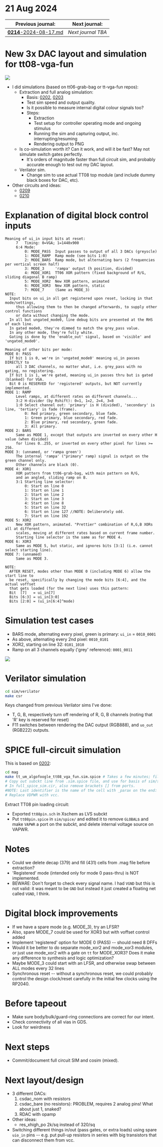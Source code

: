 # 21 Aug 2024

| Previous journal: | Next journal: |
|-|-|
| [**0214**-2024-08-17.md](./0214-2024-08-17.md) | *Next journal TBA* |

# New 3x DAC layout and simulation for tt08-vga-fun

![](./i/0215-tt08-layout-3dac.png)

*   I did simulations (based on tt06-grab-bag or tt-vga-fun repos):
    *   Extraction and full analog simulation:
        *   Basis:
            [0202](https://github.com/algofoogle/journal/blob/master/0202-2024-05-15.md),
            [0203](https://github.com/algofoogle/journal/blob/master/0210-2024-08-09.md)
        *   Test sim speed and output quality.
        *   Is it possible to measure internal digital colour signals too?
        *   Steps:
            *   Extraction
            *   Test setup for controller operating mode and ongoing stimulus
            *   Running the sim and capturing output, inc. interrupting/resuming
            *   Rendering output to PNG
    *   Is co-simulation worth it? Can it work, and will it be fast? May not simulate switch gates perfectly.
        *   It's orders of magnitude faster than full circuit sim, and probably accurate enough to test out my DAC layout.
    *   Verilator sim.
        *   Change sim to use actual TT08 top module (and include dummy black boxes for DAC, etc).
*   Other circuits and ideas:
    *   [0209](https://github.com/algofoogle/journal/blob/master/0209-2024-07-23.md)
    *   [0210](https://github.com/algofoogle/journal/blob/master/0210-2024-08-09.md)

# Explanation of digital block control inputs

```
Meaning of ui_in input bits at reset:
     7   Timing: 0=VGA; 1=1440x900
     6:4 Mode: 
         0: MODE_PASS  Input passes to output of all 3 DACs (greyscle)
         1: MODE_RAMP  Ramp mode (see bits 1:0)
         2: MODE_BARS  Ramp mode, but alternating bars (2 frequencies per vertical screen half)
         3: MODE_3     'rampa' output (h position, divided)
         4: MODE_XOR1  TT06 XOR pattern (fixed background of R/G, sliding diagonal B ramp)
         5: MODE_XOR2  New XOR pattern, animated
         6: MODE_XOR3  New XOR pattern, static
         7: MODE_7     (Same as MODE_3)
NOTE:
  Input bits on ui_in all get registered upon reset, locking in that mode/settings,
     thus allowing them to then be changed afterwards, to supply other control functions
     or data without changing the mode.
  In all but ungated_mode0, line debug bits are presented at the RHS of each line.
  In gated mode0, they're dimmed to match the grey_pass value.
  In any other mode, they're fully white.
  Gating is done by the 'enable_out' signal, based on 'visible' and 'ungated_mode0'.

Meaning of other bits per mode:
MODE 0: PASS
  If bit 1 is 0, we're in 'ungated_mode0' meaning ui_in passes DIRECTLY to
     all 3 DAC channels, no matter what, i.e. grey_pass with no gating, no registering.
  If bit 1 is 1, we're gated, meaning ui_in passes thru but is gated (blanked) for VGA.
  Bit 0 is RESERVED for 'registered' outputs, but NOT currently implemented.
MODE 1: RAMP
     Level ramps, at different rates on different channels...
     3:2 H-divider (by Rshift): 0=1, 1=2, 2=4, 3=8
     1:0 Select channel out: 'primary' is H (divided), 'secondary' is line, 'tertiary' is fade (frame).
         0: Red primary, green secondary, blue fade.
         1: Green primary, blue secondary, red fade.
         2: Blue primary, red secondary, green fade.
         3: All primary.
MODE 2: BARS
     Same as MODE 1, except that outputs are inverted on every other H value (when divided)
     for lines 0..255, or inverted on every other pixel for lines >= 256.
MODE 3: (unnamed, or 'rampa green')
     The internal 'rampa' ("primary" ramp) signal is output on the green channel only.
     Other channels are black (0).
MODE 4: XOR1
     XOR pattern from tt06-grab-bag, with main pattern on R/G,
     and an angled, sliding ramp on B.
     3:1 Starting line selector:
         0: Start on line 0
         1: Start on line 1
         2: Start on line 2
         3: Start on line 3
         4: Start on line 8
         5: Start on line 32
         6: Start on line 127 //NOTE: Deliberately odd.
         7: Start on line 192
MODE 5: XOR2
     New XOR pattern, animated. "Prettier" combination of R,G,B XORs all at different
     scales, moving at different rates based on current frame number.
     Starting line selector is the same as for MODE 4.
MODE 6: XOR3
     Same as MODE 5, but static, and ignores bits [3:1] (i.e. cannot select starting line).
MODE 7: (unnamed)
     Same as MODE 3.

NOTE:
  AFTER RESET, modes other than MODE 0 (including MODE 6) allow the start line to
  be reset, specifically by changing the mode bits [6:4], and the actual voffset
  that gets loaded (for the next line) uses this pattern:
  Bit  [7]   = ui_in[7]
  Bits [6:3] = ui_in[3:0]
  Bits [2:0] = (ui_in[6:4]^mode)
```

# Simulation test cases

*   BARS mode, alternating every pixel, green is primary: `ui_in` = `0010_0001`
*   As above, alternating every 2nd pixel: `0010_0101`
*   XOR2, starting on line 32: `0101_1010`
*   Ramp on all 3 channels equally ('grey' reference): `0001_0011`

![](./i/0215-tt08-patterns.png)


# Verilator simulation

```bash
cd sim/verilator
make csr
```

Keys changed from previous Verilator sims I've done:
*   T, G, B, respectively turn off rendering of R, G, B channels (noting that 'R' key is reserved for reset)
*   F11 switches between rendering the DAC output (RGB888), and `uo_out` (RGB222) outputs.


# SPICE full-circuit simulation

This is based on [0202](./0202-2024-05-15.md):

```bash
cd mag
make tt_um_algofoogle_tt08_vga_fun.sim.spice # Takes a few minutes; file is 13MB.
# Copy out subckt line from .sim.spice file, and use for basis of sim/spice/full_spice_sim.cir `xtt` instance.
# In full_spice_sim.cir, also remove brackets [] from ports.
#NOTE: Last identifier is the name of the cell with _parax on the end: tt_um_algofoogle_tt08_vga_fun_parax
# Replace VDPWR with vcc.
```

Extract TT08 pin loading circuit:
*   Exported `tt08pin.sch` in Xschem as LVS subckt
*   Put `tt08pin.spice` in `sim/spice/` and edited it to remove `GLOBAL`s and make `VAPWR` a port on the subckt, and delete internal voltage source on VAPWR.

# Notes

*   Could we delete decap (379) and fill (431) cells from .mag file before extraction?
*   'Registered' mode (intended only for mode 0 pass-thru) is NOT implemented.
*   BEWARE: Don't forget to check every signal name. I had `VGND` but this is not valid: it was meant to be `GND` but instead it just created a floating net called `VGND`, I think.


# Digital block improvements

*   If we have a spare mode (e.g. MODE_3), try an LFSR?
*   Also, spare MODE_7 could be used for XOR3 but with voffset control added
*   Implement 'registered' option for MODE 0 (PASS) -- should need 8 DFFs
*   Would it be better to do separate mode_xor2 and mode_xor3 modules, or just use mode_xor2 with a gate on `tt` for MODE_XOR3? Does it make any difference to synthesis and logic optimization?
*   Maybe MODE_3 could start with an LFSR, and otherwise swap between ALL modes every 32 lines
*   Synchronous reset -- without a synchronous reset, we could probably control the design clock/reset carefully in the initial few clocks using the RP2040.

# Before tapeout

*   Make sure body/bulk/guard-ring connections are correct for our intent.
*   Check connectivity of all vias in GDS.
*   Look for weirdness

# Next steps

*   Commit/document full circuit SIM and cosim (mixed).

# Next layout/design

*   3 different DACs:
    1.  csdac_nom with resistors
    2.  csdac_bare (no resistors): PROBLEM, requires 2 analog pins! What about just 1, snaked?
    3.  RDAC with opamp
*   Other ideas:
    *   res_xhigh_po 2k/sq instead of 320/sq
*   Switching different things in/out (pass gates, or extra loads) using spare `uio_in` pins -- e.g. put pull-up resistors in series with big transistors that can disconnect them from vcc.

